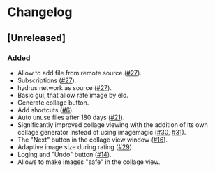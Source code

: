 # Changelog

## [Unreleased]
### Added
- Allow to add file from remote source ([#27](https://github.com/nikohonu/homura-art/issues/27)).
- Subscriptions ([#27](https://github.com/nikohonu/homura-art/issues/27)).
- hydrus network as source ([#27](https://github.com/nikohonu/homura-art/issues/27)).
- Basic gui, that allow rate image by elo.
- Generate collage button.
- Add shortcuts ([#6](https://github.com/nikohonu/homura-art/issues/6)).
- Auto unuse files after 180 days ([#21](https://github.com/nikohonu/homura-art/issues/21)).
- Significantly improved collage viewing with the addition of its own collage generator instead of using imagemagic ([#30](https://github.com/nikohonu/homura-art/issues/30), [#31](https://github.com/nikohonu/homura-art/issues/31)).
- The "Next" button in the collage view window ([#16](https://github.com/nikohonu/homura-art/issues/16)).
- Adaptive image size during rating ([#29](https://github.com/nikohonu/homura-art/issues/29)).
- Loging and "Undo" button ([#14](https://github.com/nikohonu/homura-art/issues/29)).
- Allows to make images "safe" in the collage view.